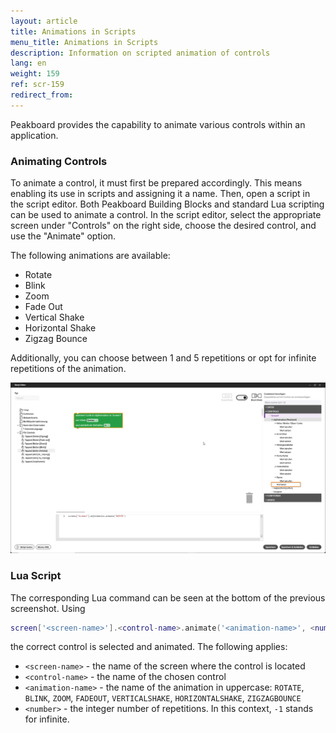 ```yaml
---
layout: article
title: Animations in Scripts
menu_title: Animations in Scripts
description: Information on scripted animation of controls
lang: en
weight: 159
ref: scr-159
redirect_from:
---
```


Peakboard provides the capability to animate various controls within an application.

### Animating Controls

To animate a control, it must first be prepared accordingly. This means enabling its use in scripts and assigning it a name. Then, open a script in the script editor. Both Peakboard Building Blocks and standard Lua scripting can be used to animate a control. In the script editor, select the appropriate screen under "Controls" on the right side, choose the desired control, and use the "Animate" option.

The following animations are available:
- Rotate
- Blink
- Zoom
- Fade Out
- Vertical Shake
- Horizontal Shake
- Zigzag Bounce

Additionally, you can choose between 1 and 5 repetitions or opt for infinite repetitions of the animation.

![Building Block](/assets/images/scripting/Scripting_Beispiele/script-with-animations/de-script-editor-animation-block.png)

### Lua Script

The corresponding Lua command can be seen at the bottom of the previous screenshot. Using 

```Lua
screen['<screen-name>'].<control-name>.animate('<animation-name>', <number>)
```

the correct control is selected and animated. The following applies:

- `<screen-name>` - the name of the screen where the control is located
- `<control-name>` - the name of the chosen control
- `<animation-name>` - the name of the animation in uppercase: `ROTATE`, `BLINK`, `ZOOM`, `FADEOUT`, `VERTICALSHAKE`, `HORIZONTALSHAKE`, `ZIGZAGBOUNCE`
- `<number>` - the integer number of repetitions. In this context, `-1` stands for infinite.